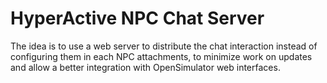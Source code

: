 # HyperActive NPC Chat Server

The idea is to use a web server to distribute the chat interaction
instead of configuring them in each NPC attachments, to minimize 
work on updates and allow a better integration with OpenSimulator 
web interfaces.

